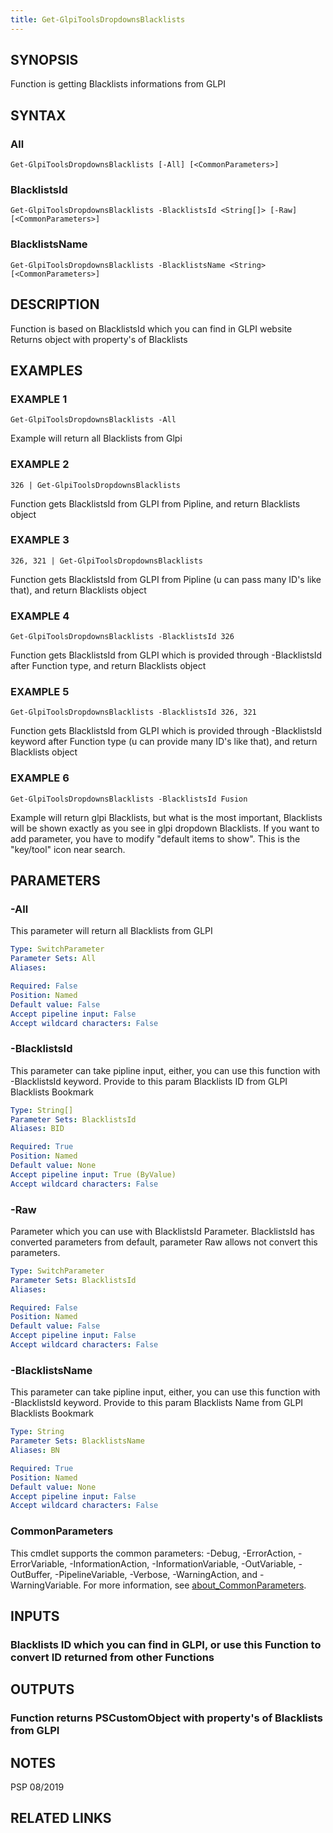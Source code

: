 ```yaml
---
title: Get-GlpiToolsDropdownsBlacklists
---
```


## SYNOPSIS
Function is getting Blacklists informations from GLPI

## SYNTAX

### All
```
Get-GlpiToolsDropdownsBlacklists [-All] [<CommonParameters>]
```

### BlacklistsId
```
Get-GlpiToolsDropdownsBlacklists -BlacklistsId <String[]> [-Raw] [<CommonParameters>]
```

### BlacklistsName
```
Get-GlpiToolsDropdownsBlacklists -BlacklistsName <String> [<CommonParameters>]
```

## DESCRIPTION
Function is based on BlacklistsId which you can find in GLPI website
Returns object with property's of Blacklists

## EXAMPLES

### EXAMPLE 1
```
Get-GlpiToolsDropdownsBlacklists -All
```

Example will return all Blacklists from Glpi

### EXAMPLE 2
```
326 | Get-GlpiToolsDropdownsBlacklists
```

Function gets BlacklistsId from GLPI from Pipline, and return Blacklists object

### EXAMPLE 3
```
326, 321 | Get-GlpiToolsDropdownsBlacklists
```

Function gets BlacklistsId from GLPI from Pipline (u can pass many ID's like that), and return Blacklists object

### EXAMPLE 4
```
Get-GlpiToolsDropdownsBlacklists -BlacklistsId 326
```

Function gets BlacklistsId from GLPI which is provided through -BlacklistsId after Function type, and return Blacklists object

### EXAMPLE 5
```
Get-GlpiToolsDropdownsBlacklists -BlacklistsId 326, 321
```

Function gets BlacklistsId from GLPI which is provided through -BlacklistsId keyword after Function type (u can provide many ID's like that), and return Blacklists object

### EXAMPLE 6
```
Get-GlpiToolsDropdownsBlacklists -BlacklistsId Fusion
```

Example will return glpi Blacklists, but what is the most important, Blacklists will be shown exactly as you see in glpi dropdown Blacklists.
If you want to add parameter, you have to modify "default items to show".
This is the "key/tool" icon near search.

## PARAMETERS

### -All
This parameter will return all Blacklists from GLPI

```yaml
Type: SwitchParameter
Parameter Sets: All
Aliases:

Required: False
Position: Named
Default value: False
Accept pipeline input: False
Accept wildcard characters: False
```

### -BlacklistsId
This parameter can take pipline input, either, you can use this function with -BlacklistsId keyword.
Provide to this param Blacklists ID from GLPI Blacklists Bookmark

```yaml
Type: String[]
Parameter Sets: BlacklistsId
Aliases: BID

Required: True
Position: Named
Default value: None
Accept pipeline input: True (ByValue)
Accept wildcard characters: False
```

### -Raw
Parameter which you can use with BlacklistsId Parameter.
BlacklistsId has converted parameters from default, parameter Raw allows not convert this parameters.

```yaml
Type: SwitchParameter
Parameter Sets: BlacklistsId
Aliases:

Required: False
Position: Named
Default value: False
Accept pipeline input: False
Accept wildcard characters: False
```

### -BlacklistsName
This parameter can take pipline input, either, you can use this function with -BlacklistsId keyword.
Provide to this param Blacklists Name from GLPI Blacklists Bookmark

```yaml
Type: String
Parameter Sets: BlacklistsName
Aliases: BN

Required: True
Position: Named
Default value: None
Accept pipeline input: False
Accept wildcard characters: False
```

### CommonParameters
This cmdlet supports the common parameters: -Debug, -ErrorAction, -ErrorVariable, -InformationAction, -InformationVariable, -OutVariable, -OutBuffer, -PipelineVariable, -Verbose, -WarningAction, and -WarningVariable. For more information, see [about_CommonParameters](http://go.microsoft.com/fwlink/?LinkID=113216).

## INPUTS

### Blacklists ID which you can find in GLPI, or use this Function to convert ID returned from other Functions
## OUTPUTS

### Function returns PSCustomObject with property's of Blacklists from GLPI
## NOTES
PSP 08/2019

## RELATED LINKS
